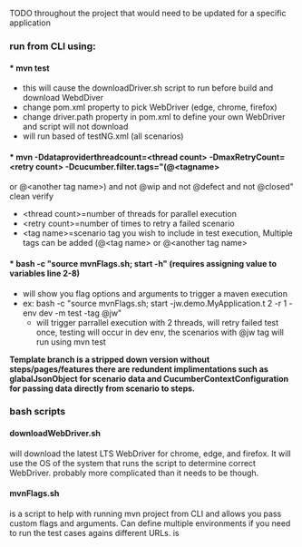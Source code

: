 TODO throughout the project that would need to be updated for a specific application  

### run from CLI using: ###

#### * mvn test #### 
  * this will cause the downloadDriver.sh script to run before build and download WebdDiver
  * change pom.xml property to pick WebDriver (edge, chrome, firefox)
  * change driver.path property in pom.xml to define your own WebDriver and script will not download
  * will run based of testNG.xml (all scenarios)

#### * mvn -Ddataproviderthreadcount=<thread count<l>> -DmaxRetryCount=<retry count<l>> -Dcucumber.filter.tags="(@<tagname<l>> #### 
  or @<another tag name<l>>) and not @wip and not @defect and not @closed" clean verify
  * <thread count<l>>=number of threads for parallel execution
  * <retry count<l>>=number of times to retry a failed scenario
  * <tag name<l>>=scenario tag you wish to include in test execution, Multiple tags can be added (@<tag name<l>>
    or @<another tag name<l>>

#### * bash -c "source mvnFlags.sh; start -h" (requires assigning value to variables line 2-8) ####
  * will show you flag options and arguments to trigger a maven execution
  * ex:  bash -c "source mvnFlags.sh; start -jw.demo.MyApplication.t 2 -r 1 -env dev -m test -tag @jw"
    * will trigger parrallel execution with 2 threads, will retry failed test once, testing will occur in dev env, the scenarios with @jw tag will run using mvn test  
  
**Template branch is a stripped down version without steps/pages/features there are redundent implimentations such as glabalJsonObject for scenario data and CucumberContextConfiguration for passing data directly from scenario to steps.**  
  
### bash scripts ###   
#### downloadWebDriver.sh #### 
will download the latest LTS WebDriver for chrome, edge, and firefox. It will use the OS of the system that runs the script to determine correct WebDriver. probably more complicated than it needs to be though. 
  
#### mvnFlags.sh #### 
is a script to help with running mvn project from CLI and allows you pass custom flags and arguments. Can define multiple environments if you need to run the test cases agains different URLs. 
is 

